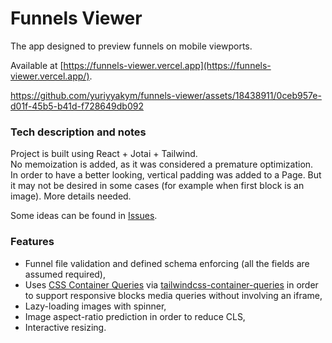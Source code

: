 # Funnels Viewer

The app designed to preview funnels on mobile viewports.

Available at [https://funnels-viewer.vercel.app](https://funnels-viewer.vercel.app/).



https://github.com/yuriyyakym/funnels-viewer/assets/18438911/0ceb957e-d01f-45b5-b41d-f728649db092



### Tech description and notes
Project is built using React + Jotai + Tailwind.\
No memoization is added, as it was considered a premature optimization.\
In order to have a better looking, vertical padding was added to a Page. But it may not be desired in some cases (for example when first block is an image). More details needed.

Some ideas can be found in [Issues](https://github.com/yuriyyakym/funnels-viewer/issues).

### Features
    
- Funnel file validation and defined schema enforcing (all the fields are assumed required),
- Uses [CSS Container Queries](https://developer.mozilla.org/en-US/docs/Web/CSS/CSS_Container_Queries) via [tailwindcss-container-queries](https://github.com/tailwindlabs/tailwindcss-container-queries) in order to support responsive blocks media queries without involving an iframe,
- Lazy-loading images with spinner,
- Image aspect-ratio prediction in order to reduce CLS,
- Interactive resizing.

